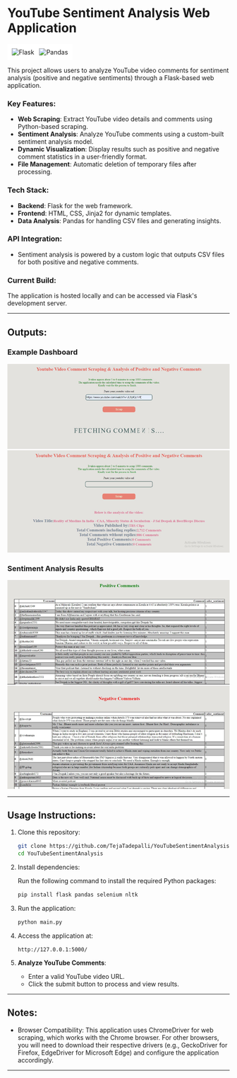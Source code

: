 # YouTube Sentiment Analysis Web Application

<div style="background-color: white; padding: 10px; display: inline-block;">
    <img src="https://upload.wikimedia.org/wikipedia/commons/thumb/3/3c/Flask_logo.svg/512px-Flask_logo.svg.png" width="100" alt="Flask"> &nbsp; <img src="https://upload.wikimedia.org/wikipedia/commons/thumb/e/ed/Pandas_logo.svg/512px-Pandas_logo.svg.png" width="100" alt="Pandas">
</div>

This project allows users to analyze YouTube video comments for sentiment analysis (positive and negative sentiments) through a Flask-based web application.

### Key Features:
- **Web Scraping**: Extract YouTube video details and comments using Python-based scraping.
- **Sentiment Analysis**: Analyze YouTube comments using a custom-built sentiment analysis model.
- **Dynamic Visualization**: Display results such as positive and negative comment statistics in a user-friendly format.
- **File Management**: Automatic deletion of temporary files after processing.

### Tech Stack:
- **Backend**: Flask for the web framework.
- **Frontend**: HTML, CSS, Jinja2 for dynamic templates.
- **Data Analysis**: Pandas for handling CSV files and generating insights.

### API Integration:
- Sentiment analysis is powered by a custom logic that outputs CSV files for both positive and negative comments.  

### Current Build:
The application is hosted locally and can be accessed via Flask's development server.

---

## Outputs:
### Example Dashboard
![Home Page](image.png)
![Youtube Comment Scrapping](image-1.png)
### Sentiment Analysis Results
![Positive Comments](image-3.png)
![Negative Comments](image-2.png)

---

## Usage Instructions:
1. Clone this repository:
   ```bash
   git clone https://github.com/TejaTadepalli/YouTubeSentimentAnalysis.git
   cd YouTubeSentimentAnalysis
   ```

2. Install dependencies:
    
    Run the following command to install the required Python packages:
    ```bash
    pip install flask pandas selenium nltk
    ```
    

3. Run the application:
   ```bash
   python main.py
   ```

4. Access the application at:
   ```
   http://127.0.0.1:5000/
   ```

5. **Analyze YouTube Comments**:
   - Enter a valid YouTube video URL.
   - Click the submit button to process and view results.

---

## Notes:
- Browser Compatibility:
This application uses ChromeDriver for web scraping, which works with the Chrome browser. For other browsers, you will need to download their respective drivers (e.g., GeckoDriver for Firefox, EdgeDriver for Microsoft Edge) and configure the application accordingly.

---